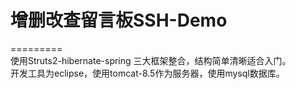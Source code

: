 # 增删改查留言板SSH-Demo
=========</br>
使用Struts2-hibernate-spring 三大框架整合，结构简单清晰适合入门。</br>
开发工具为eclipse，使用tomcat-8.5作为服务器，使用mysql数据库。</br>
